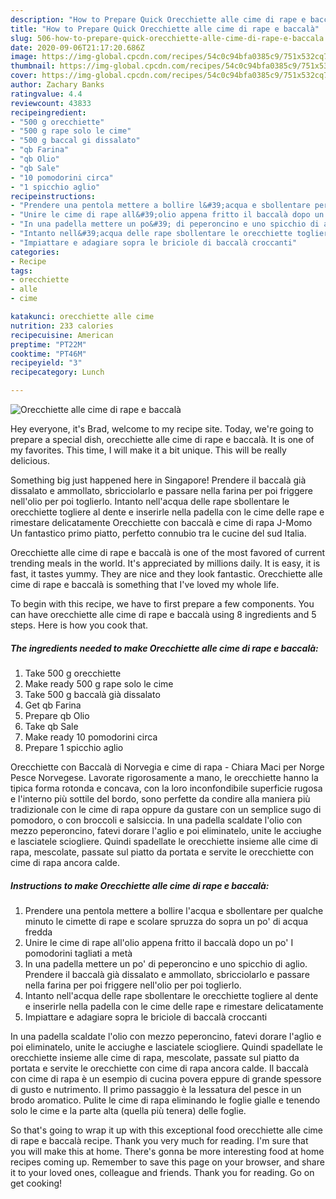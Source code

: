 ```yaml
---
description: "How to Prepare Quick Orecchiette alle cime di rape e baccalà"
title: "How to Prepare Quick Orecchiette alle cime di rape e baccalà"
slug: 506-how-to-prepare-quick-orecchiette-alle-cime-di-rape-e-baccala
date: 2020-09-06T21:17:20.686Z
image: https://img-global.cpcdn.com/recipes/54c0c94bfa0385c9/751x532cq70/orecchiette-alle-cime-di-rape-e-baccala-recipe-main-photo.jpg
thumbnail: https://img-global.cpcdn.com/recipes/54c0c94bfa0385c9/751x532cq70/orecchiette-alle-cime-di-rape-e-baccala-recipe-main-photo.jpg
cover: https://img-global.cpcdn.com/recipes/54c0c94bfa0385c9/751x532cq70/orecchiette-alle-cime-di-rape-e-baccala-recipe-main-photo.jpg
author: Zachary Banks
ratingvalue: 4.4
reviewcount: 43833
recipeingredient:
- "500 g orecchiette"
- "500 g rape solo le cime"
- "500 g baccal gi dissalato"
- "qb Farina"
- "qb Olio"
- "qb Sale"
- "10 pomodorini circa"
- "1 spicchio aglio"
recipeinstructions:
- "Prendere una pentola mettere a bollire l&#39;acqua e sbollentare per qualche minuto le cimette di rape e scolare spruzza do sopra un po&#39; di acqua fredda"
- "Unire le cime di rape all&#39;olio appena fritto il baccalà dopo un po&#39; I pomodorini tagliati a metà"
- "In una padella mettere un po&#39; di peperoncino e uno spicchio di aglio. Prendere il baccalà già dissalato e ammollato, sbricciolarlo e passare nella farina per poi friggere nell&#39;olio per poi toglierlo."
- "Intanto nell&#39;acqua delle rape sbollentare le orecchiette togliere al dente e inserirle nella padella con le cime delle rape e rimestare delicatamente"
- "Impiattare e adagiare sopra le briciole di baccalà croccanti"
categories:
- Recipe
tags:
- orecchiette
- alle
- cime

katakunci: orecchiette alle cime 
nutrition: 233 calories
recipecuisine: American
preptime: "PT22M"
cooktime: "PT46M"
recipeyield: "3"
recipecategory: Lunch

---
```



![Orecchiette alle cime di rape e baccalà](https://img-global.cpcdn.com/recipes/54c0c94bfa0385c9/751x532cq70/orecchiette-alle-cime-di-rape-e-baccala-recipe-main-photo.jpg)

Hey everyone, it's Brad, welcome to my recipe site. Today, we're going to prepare a special dish, orecchiette alle cime di rape e baccalà. It is one of my favorites. This time, I will make it a bit unique. This will be really delicious.

Something big just happened here in Singapore! Prendere il baccalà già dissalato e ammollato, sbricciolarlo e passare nella farina per poi friggere nell&#39;olio per poi toglierlo. Intanto nell&#39;acqua delle rape sbollentare le orecchiette togliere al dente e inserirle nella padella con le cime delle rape e rimestare delicatamente Orecchiette con baccalà e cime di rapa J-Momo Un fantastico primo piatto, perfetto connubio tra le cucine del sud Italia.

Orecchiette alle cime di rape e baccalà is one of the most favored of current trending meals in the world. It's appreciated by millions daily. It is easy, it is fast, it tastes yummy. They are nice and they look fantastic. Orecchiette alle cime di rape e baccalà is something that I've loved my whole life.


To begin with this recipe, we have to first prepare a few components. You can have orecchiette alle cime di rape e baccalà using 8 ingredients and 5 steps. Here is how you cook that.

<!--inarticleads1-->

##### The ingredients needed to make Orecchiette alle cime di rape e baccalà:

1. Take 500 g orecchiette
1. Make ready 500 g rape solo le cime
1. Take 500 g baccalà già dissalato
1. Get qb Farina
1. Prepare qb Olio
1. Take qb Sale
1. Make ready 10 pomodorini circa
1. Prepare 1 spicchio aglio


Orecchiette con Baccalà di Norvegia e cime di rapa - Chiara Maci per Norge Pesce Norvegese. Lavorate rigorosamente a mano, le orecchiette hanno la tipica forma rotonda e concava, con la loro inconfondibile superficie rugosa e l&#39;interno più sottile del bordo, sono perfette da condire alla maniera più tradizionale con le cime di rapa oppure da gustare con un semplice sugo di pomodoro, o con broccoli e salsiccia. In una padella scaldate l&#39;olio con mezzo peperoncino, fatevi dorare l&#39;aglio e poi eliminatelo, unite le acciughe e lasciatele sciogliere. Quindi spadellate le orecchiette insieme alle cime di rapa, mescolate, passate sul piatto da portata e servite le orecchiette con cime di rapa ancora calde. 

<!--inarticleads2-->

##### Instructions to make Orecchiette alle cime di rape e baccalà:

1. Prendere una pentola mettere a bollire l&#39;acqua e sbollentare per qualche minuto le cimette di rape e scolare spruzza do sopra un po&#39; di acqua fredda
1. Unire le cime di rape all&#39;olio appena fritto il baccalà dopo un po&#39; I pomodorini tagliati a metà
1. In una padella mettere un po&#39; di peperoncino e uno spicchio di aglio. Prendere il baccalà già dissalato e ammollato, sbricciolarlo e passare nella farina per poi friggere nell&#39;olio per poi toglierlo.
1. Intanto nell&#39;acqua delle rape sbollentare le orecchiette togliere al dente e inserirle nella padella con le cime delle rape e rimestare delicatamente
1. Impiattare e adagiare sopra le briciole di baccalà croccanti


In una padella scaldate l&#39;olio con mezzo peperoncino, fatevi dorare l&#39;aglio e poi eliminatelo, unite le acciughe e lasciatele sciogliere. Quindi spadellate le orecchiette insieme alle cime di rapa, mescolate, passate sul piatto da portata e servite le orecchiette con cime di rapa ancora calde. Il baccalà con cime di rapa è un esempio di cucina povera eppure di grande spessore di gusto e nutrimento. Il primo passaggio è la lessatura del pesce in un brodo aromatico. Pulite le cime di rapa eliminando le foglie gialle e tenendo solo le cime e la parte alta (quella più tenera) delle foglie. 

So that's going to wrap it up with this exceptional food orecchiette alle cime di rape e baccalà recipe. Thank you very much for reading. I'm sure that you will make this at home. There's gonna be more interesting food at home recipes coming up. Remember to save this page on your browser, and share it to your loved ones, colleague and friends. Thank you for reading. Go on get cooking!

